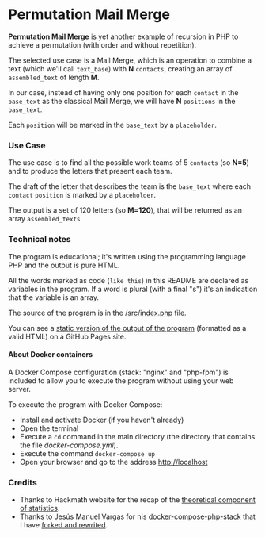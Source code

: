# Permutation Mail Merge
**Permutation Mail Merge** is yet another example of recursion in PHP to achieve a permutation (with order and without repetition).

The selected use case is a Mail Merge, which is an operation to combine a text (which we'll call `text_base`)
with **N** `contacts`, creating an array of `assembled_text` of length **M**.

In our case, instead of having only one position for each `contact` in the `base_text` as the classical Mail Merge,
we will have **N** `positions` in the `base_text`.

Each `position` will be marked in the `base_text` by a `placeholder`.

### Use Case
The use case is to find all the possible work teams of 5 `contacts` (so **N=5**) and to produce the letters that present each team.

The draft of the letter that describes the team is the `base_text` where each `contact` `position` is marked by a `placeholder`.

The output is a set of 120 letters (so **M=120**), that will be returned as an array `assembled_texts`.

### Technical notes
The program is educational; it's written using the programming language PHP and the output is pure HTML.

All the words marked as code (`like this`) in this README are declared as variables in the program.
If a word is plural (with a final "s") it's an indication that the variable is an array.

The source of the program is in the [/src/index.php](https://github.com/davidecristiani/permutation-mail-merge/blob/main/src/index.php) file.

You can see a [static version of the output of the program](https://davidecristiani.github.io/permutation-mail-merge/) (formatted as a valid HTML) on a GitHub Pages site.

#### About Docker containers
A Docker Compose configuration (stack: "nginx" and "php-fpm") is included 
to allow you to execute the program without using your web server.

To execute the program with Docker Compose:

- Install and activate Docker (if you haven't already)
- Open the terminal
- Execute a `cd` command in the main directory (the directory that contains the file _docker-compose.yml_).
- Execute the command `docker-compose up`
- Open your browser and go to the address  [http://localhost](http://localhost)

### Credits
- Thanks to Hackmath website for the recap of the [theoretical component of statistics](https://www.hackmath.net/en/calculator/combinations-and-permutations?n=5&k=5&order=1&repeat=0).  
- Thanks to Jesús Manuel Vargas for his [docker-compose-php-stack](https://github.com/jmvargas/docker-compose-php-stack) that I have [forked and rewrited](https://github.com/davidecristiani/permutation-mail-merge/commit/adef51c5b43f3b90694bb351674e2d7a45bcfca5).


